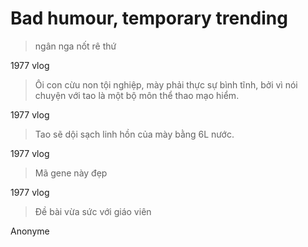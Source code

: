# Bad humour, temporary trending

> ngân nga nốt rê thứ

1977 vlog

> Ôi con cừu non tội nghiệp, mày phải thực sự bình tĩnh, bởi vì nói chuyện với tao là một bộ môn thể thao mạo hiểm.

1977 vlog

> Tao sẽ dội sạch linh hồn của mày bằng 6L nước.

1977 vlog

> Mã gene này đẹp

1977 vlog

> Đề bài vừa sức với giáo viên

Anonyme
